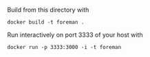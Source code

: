 Build from this directory with

```docker build -t foreman .```

Run interactively on port 3333 of your host with

```docker run -p 3333:3000 -i -t foreman```
